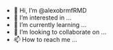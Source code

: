 - 👋 Hi, I’m @alexobrmfRMD
- 👀 I’m interested in ...
- 🌱 I’m currently learning ...
- 💞️ I’m looking to collaborate on ...
- 📫 How to reach me ...

<!---
alexobrmfRMD/alexobrmfRMD is a ✨ special ✨ repository because its `README.md` (this file) appears on your GitHub profile.
You can click the Preview link to take a look at your changes.
--->
